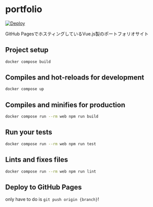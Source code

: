 # portfolio

[![Deploy](https://github.com/Fukkatsuso/portfolio/workflows/Deploy/badge.svg)](https://github.com/Fukkatsuso/portfolio/actions?query=workflow%3ADeploy)

GitHub PagesでホスティングしているVue.js製のポートフォリオサイト

## Project setup

```sh
docker compose build
```

## Compiles and hot-reloads for development

```sh
docker compose up
```

## Compiles and minifies for production

```sh
docker compose run --rm web npm run build
```

## Run your tests

```sh
docker compose run --rm web npm run test
```

## Lints and fixes files

```sh
docker compose run --rm web npm run lint
```

## Deploy to GitHub Pages

only have to do is `git push origin {branch}`!